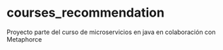 # courses_recommendation
Proyecto parte del curso de microservicios en java en colaboración con Metaphorce
